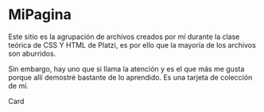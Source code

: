 # MiPagina
Este sitio es la agrupación de archivos creados por mí durante la clase teórica de CSS Y HTML de Platzi, es por ello que la mayoría de los archivos son aburridos.

Sin embargo, hay uno que si llama la atención y es el que más me gusta porque allí demostré bastante de lo aprendido. Es una tarjeta de colección de mí.

<a src="https://sandieg0.github.io/MiPagina/Card.html" alt="Carta">Card</a>

